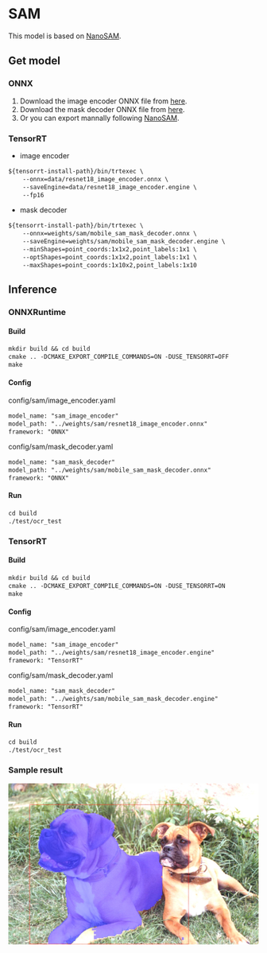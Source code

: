 # SAM
This model is based on [NanoSAM](https://github.com/NVIDIA-AI-IOT/nanosam).

## Get model
### ONNX
1. Download the image encoder ONNX file from [here](https://drive.google.com/file/d/14-SsvoaTl-esC3JOzomHDnI9OGgdO2OR/view?usp=drive_link).
2. Download the mask decoder ONNX file from [here](https://drive.google.com/file/d/1jYNvnseTL49SNRx9PDcbkZ9DwsY8up7n/view?usp=drive_link).
3. Or you can export mannally following [NanoSAM](https://github.com/NVIDIA-AI-IOT/nanosam).

### TensorRT
- image encoder
```
${tensorrt-install-path}/bin/trtexec \
    --onnx=data/resnet18_image_encoder.onnx \
    --saveEngine=data/resnet18_image_encoder.engine \
    --fp16
```

- mask decoder
```
${tensorrt-install-path}/bin/trtexec \
    --onnx=weights/sam/mobile_sam_mask_decoder.onnx \
    --saveEngine=weights/sam/mobile_sam_mask_decoder.engine \
    --minShapes=point_coords:1x1x2,point_labels:1x1 \
    --optShapes=point_coords:1x1x2,point_labels:1x1 \
    --maxShapes=point_coords:1x10x2,point_labels:1x10
```

## Inference
### ONNXRuntime
#### Build
```
mkdir build && cd build
cmake .. -DCMAKE_EXPORT_COMPILE_COMMANDS=ON -DUSE_TENSORRT=OFF
make
```
#### Config
config/sam/image_encoder.yaml
```
model_name: "sam_image_encoder"
model_path: "../weights/sam/resnet18_image_encoder.onnx"
framework: "ONNX"
```
config/sam/mask_decoder.yaml
```
model_name: "sam_mask_decoder"
model_path: "../weights/sam/mobile_sam_mask_decoder.onnx"
framework: "ONNX"
```
#### Run
```
cd build
./test/ocr_test
```

### TensorRT
#### Build
```
mkdir build && cd build
cmake .. -DCMAKE_EXPORT_COMPILE_COMMANDS=ON -DUSE_TENSORRT=ON
make
```
#### Config
config/sam/image_encoder.yaml
```
model_name: "sam_image_encoder"
model_path: "../weights/sam/resnet18_image_encoder.engine"
framework: "TensorRT"
```
config/sam/mask_decoder.yaml
```
model_name: "sam_mask_decoder"
model_path: "../weights/sam/mobile_sam_mask_decoder.engine"
framework: "TensorRT"
```
#### Run
```
cd build
./test/ocr_test
```

### Sample result
<p align="center"><img src="../../output/sam/dogs.jpg" height="px"/></p>